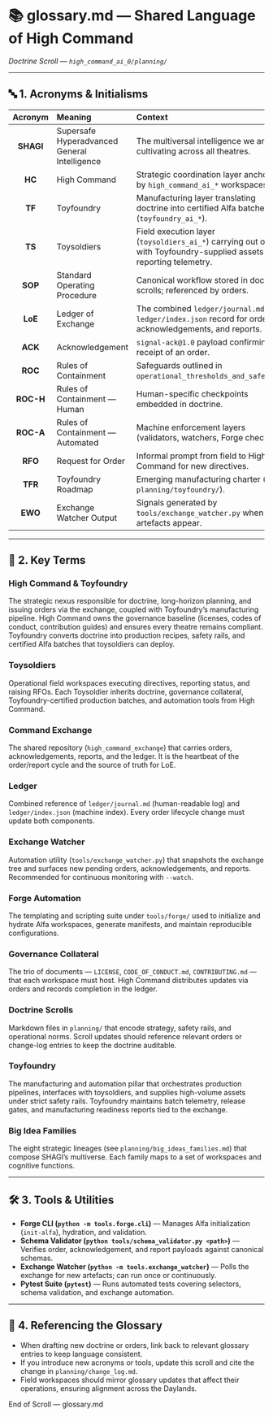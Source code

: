 # 📚 glossary.md — Shared Language of High Command

*Doctrine Scroll — `high_command_ai_0/planning/`*

---

## 🔤 1. Acronyms & Initialisms

| Acronym | Meaning | Context |
|:-------:|:--------|:--------|
| **SHAGI** | Supersafe Hyperadvanced General Intelligence | The multiversal intelligence we are cultivating across all theatres. |
| **HC** | High Command | Strategic coordination layer anchored by `high_command_ai_*` workspaces. |
| **TF** | Toyfoundry | Manufacturing layer translating doctrine into certified Alfa batches (`toyfoundry_ai_*`). |
| **TS** | Toysoldiers | Field execution layer (`toysoldiers_ai_*`) carrying out orders with Toyfoundry-supplied assets and reporting telemetry. |
| **SOP** | Standard Operating Procedure | Canonical workflow stored in doctrine scrolls; referenced by orders. |
| **LoE** | Ledger of Exchange | The combined `ledger/journal.md` + `ledger/index.json` record for orders, acknowledgements, and reports. |
| **ACK** | Acknowledgement | `signal-ack@1.0` payload confirming receipt of an order. |
| **ROC** | Rules of Containment | Safeguards outlined in `operational_thresholds_and_safety.md`. |
| **ROC-H** | Rules of Containment — Human | Human-specific checkpoints embedded in doctrine. |
| **ROC-A** | Rules of Containment — Automated | Machine enforcement layers (validators, watchers, Forge checks). |
| **RFO** | Request for Order | Informal prompt from field to High Command for new directives. |
| **TFR** | Toyfoundry Roadmap | Emerging manufacturing charter (see `planning/toyfoundry/`). |
| **EWO** | Exchange Watcher Output | Signals generated by `tools/exchange_watcher.py` when new artefacts appear. |

---

## 🧭 2. Key Terms

### High Command & Toyfoundry

The strategic nexus responsible for doctrine, long-horizon planning, and issuing orders via the exchange, coupled with Toyfoundry’s manufacturing pipeline. High Command owns the governance baseline (licenses, codes of conduct, contribution guides) and ensures every theatre remains compliant. Toyfoundry converts doctrine into production recipes, safety rails, and certified Alfa batches that toysoldiers can deploy.

### Toysoldiers

Operational field workspaces executing directives, reporting status, and raising RFOs. Each Toysoldier inherits doctrine, governance collateral, Toyfoundry-certified production batches, and automation tools from High Command.

### Command Exchange

The shared repository (`high_command_exchange`) that carries orders, acknowledgements, reports, and the ledger. It is the heartbeat of the order/report cycle and the source of truth for LoE.

### Ledger

Combined reference of `ledger/journal.md` (human-readable log) and `ledger/index.json` (machine index). Every order lifecycle change must update both components.

### Exchange Watcher

Automation utility (`tools/exchange_watcher.py`) that snapshots the exchange tree and surfaces new pending orders, acknowledgements, and reports. Recommended for continuous monitoring with `--watch`.

### Forge Automation

The templating and scripting suite under `tools/forge/` used to initialize and hydrate Alfa workspaces, generate manifests, and maintain reproducible configurations.

### Governance Collateral

The trio of documents — `LICENSE`, `CODE_OF_CONDUCT.md`, `CONTRIBUTING.md` — that each workspace must host. High Command distributes updates via orders and records completion in the ledger.

### Doctrine Scrolls

Markdown files in `planning/` that encode strategy, safety rails, and operational norms. Scroll updates should reference relevant orders or change-log entries to keep the doctrine auditable.

### Toyfoundry

The manufacturing and automation pillar that orchestrates production pipelines, interfaces with toysoldiers, and supplies high-volume assets under strict safety rails. Toyfoundry maintains batch telemetry, release gates, and manufacturing readiness reports tied to the exchange.

### Big Idea Families

The eight strategic lineages (see `planning/big_ideas_families.md`) that compose SHAGI’s multiverse. Each family maps to a set of workspaces and cognitive functions.

---

## 🛠️ 3. Tools & Utilities

- **Forge CLI (`python -m tools.forge.cli`)** — Manages Alfa initialization (`init-alfa`), hydration, and validation.
- **Schema Validator (`python tools/schema_validator.py <path>`)** — Verifies order, acknowledgement, and report payloads against canonical schemas.
- **Exchange Watcher (`python -m tools.exchange_watcher`)** — Polls the exchange for new artefacts; can run once or continuously.
- **Pytest Suite (`pytest`)** — Runs automated tests covering selectors, schema validation, and exchange automation.

---

## 📎 4. Referencing the Glossary

- When drafting new doctrine or orders, link back to relevant glossary entries to keep language consistent.
- If you introduce new acronyms or tools, update this scroll and cite the change in `planning/change_log.md`.
- Field workspaces should mirror glossary updates that affect their operations, ensuring alignment across the Daylands.

End of Scroll — glossary.md
